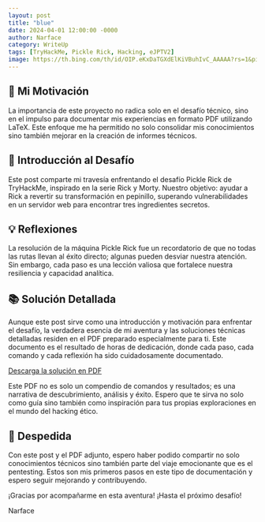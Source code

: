 ```yaml
---
layout: post
title: "blue"
date: 2024-04-01 12:00:00 -0000
author: Narface
category: WriteUp
tags: [TryHackMe, Pickle Rick, Hacking, eJPTV2]
image: https://th.bing.com/th/id/OIP.eKxDaTGXdElKiVBuhIvC_AAAAA?rs=1&pid=ImgDetMain
---
```


## 🌟 Mi Motivación

La importancia de este proyecto no radica solo en el desafío técnico, sino en el impulso para documentar mis experiencias en formato PDF utilizando LaTeX. Este enfoque me ha permitido no solo consolidar mis conocimientos sino también mejorar en la creación de informes técnicos.

## 🎯 Introducción al Desafío

Este post comparte mi travesía enfrentando el desafío Pickle Rick de TryHackMe, inspirado en la serie Rick y Morty. Nuestro objetivo: ayudar a Rick a revertir su transformación en pepinillo, superando vulnerabilidades en un servidor web para encontrar tres ingredientes secretos.

## 💡 Reflexiones

La resolución de la máquina Pickle Rick fue un recordatorio de que no todas las rutas llevan al éxito directo; algunas pueden desviar nuestra atención. Sin embargo, cada paso es una lección valiosa que fortalece nuestra resiliencia y capacidad analítica.

## 📚 Solución Detallada

Aunque este post sirve como una introducción y motivación para enfrentar el desafío, la verdadera esencia de mi aventura y las soluciones técnicas detalladas residen en el PDF preparado especialmente para ti. Este documento es el resultado de horas de dedicación, donde cada paso, cada comando y cada reflexión ha sido cuidadosamente documentado.

[Descarga la solución en PDF](narface.github.io\assets\pdf\BluePrint.pdf)

Este PDF no es solo un compendio de comandos y resultados; es una narrativa de descubrimiento, análisis y éxito. Espero que te sirva no solo como guía sino también como inspiración para tus propias exploraciones en el mundo del hacking ético.

## 🔏 Despedida

Con este post y el PDF adjunto, espero haber podido compartir no solo conocimientos técnicos sino también parte del viaje emocionante que es el pentesting. Estos son mis primeros pasos en este tipo de documentación y espero seguir mejorando y contribuyendo.

¡Gracias por acompañarme en esta aventura! ¡Hasta el próximo desafío!

Narface

